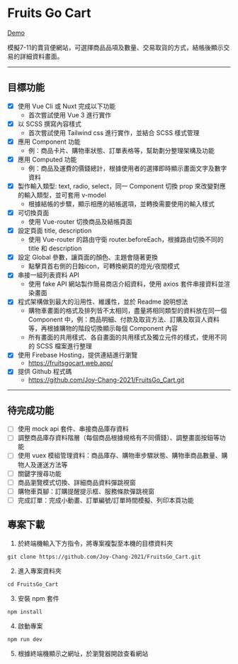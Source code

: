 # Fruits Go Cart

[Demo](https://fruitsgocart.web.app/)

模擬7-11的賣貨便網站，可選擇商品品項及數量、交易取貨的方式，結帳後顯示交易的詳細資料畫面。

---

## 目標功能

- [x] 使用 Vue Cli 或 Nuxt 完成以下功能
  - 首次嘗試使用 Vue 3 進行實作
- [x] 以 SCSS 撰寫內容樣式
  - 首次嘗試使用 Tailwind css 進行實作，並結合 SCSS 樣式管理
- [x] 應用 Component 功能
  - 例：商品卡片、購物車狀態、訂單表格等，幫助劃分整理架構及功能
- [x] 應用 Computed 功能
  - 例：商品及運費的價錢總計，根據使用者的選擇即時顯示畫面文字及數字資料
- [x] 製作輸入類型: text, radio, select，同一 Component 切換 prop 來改變對應的輸入類型，並可套用 v-model
  -  根據結帳的步驟，顯示相應的結帳選項，並轉換需要使用的輸入樣式
- [x] 可切換頁面
  - 使用 Vue-router 切換商品及結帳頁面
- [x] 設定頁面 title, description
  - 使用 Vue-router 的路由守衛 router.beforeEach，根據路由切換不同的 title 和 description
- [x] 設定 Global 參數，讓頁面的顏色、主題會隨著更換
  - 點擊頁首右側的日蝕icon，可轉換網頁的燈光/夜間模式 
- [x] 串接一組列表資料 API
  - 使用 fake API 網站製作簡易商店介紹資料，使用 axios 套件串接資料並渲染畫面
- [x] 程式架構做到最大的沿用性、維護性，並於 Readme 說明想法
  - 購物車畫面的格式及排列皆不太相同，盡量將相同類型的資料放在同一個 Component 中，例：商品明細、付款及取貨方法、訂購及取貨人資料等，再根據購物的階段切換顯示每個 Component 內容
  - 所有畫面的共用樣式、各自畫面的共用樣式及獨立元件的樣式，使用不同的 SCSS 檔案進行整理
- [x] 使用 Firebase Hosting，提供連結進行瀏覽
  - https://fruitsgocart.web.app/
- [x] 提供 Github 程式碼
  - https://github.com/Joy-Chang-2021/FruitsGo_Cart.git
---

## 待完成功能

- [ ] 使用 mock api 套件、串接商品庫存資料
- [ ] 調整商品庫存資料階層（每個商品根據規格有不同價錢）、調整畫面按鈕等功能
- [ ] 使用 vuex 模組管理資料：商品庫存、購物車步驟狀態、購物車商品數量、購物人及運送方法等
- [ ] 關鍵字搜尋功能
- [ ] 商品瀏覽模式切換、詳細商品資料彈跳視窗
- [ ] 購物車頁腳：訂購提醒提示框、服務條款彈跳視窗
- [ ] 完成訂單：完成小動畫、訂單編號/訂單時間模擬、列印本頁功能

## 專案下載

1. 於終端機輸入下方指令，將專案複製至本機的目標資料夾
```
git clone https://github.com/Joy-Chang-2021/FruitsGo_Cart.git
```
2. 進入專案資料夾
```
cd FruitsGo_Cart
```
3. 安裝 npm 套件
```
npm install
```
4. 啟動專案
```
npm run dev
```
5. 根據終端機顯示之網址，於瀏覽器開啟查看網站